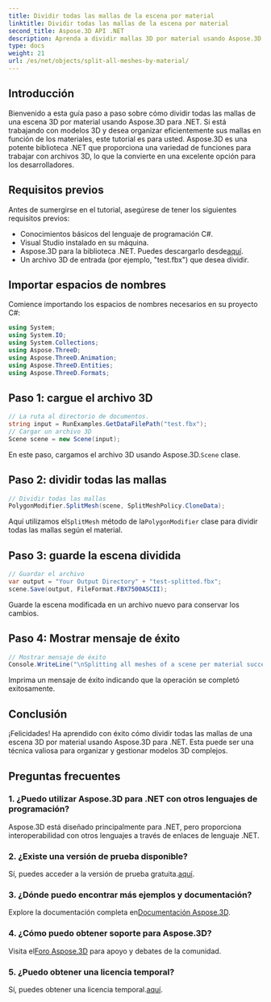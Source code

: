 ```yaml
---
title: Dividir todas las mallas de la escena por material
linktitle: Dividir todas las mallas de la escena por material
second_title: Aspose.3D API .NET
description: Aprenda a dividir mallas 3D por material usando Aspose.3D para .NET. Siga nuestra guía paso a paso para una organización y gestión eficiente de modelos 3D.
type: docs
weight: 21
url: /es/net/objects/split-all-meshes-by-material/
---
```

## Introducción
Bienvenido a esta guía paso a paso sobre cómo dividir todas las mallas de una escena 3D por material usando Aspose.3D para .NET. Si está trabajando con modelos 3D y desea organizar eficientemente sus mallas en función de los materiales, este tutorial es para usted. Aspose.3D es una potente biblioteca .NET que proporciona una variedad de funciones para trabajar con archivos 3D, lo que la convierte en una excelente opción para los desarrolladores.
## Requisitos previos
Antes de sumergirse en el tutorial, asegúrese de tener los siguientes requisitos previos:
- Conocimientos básicos del lenguaje de programación C#.
- Visual Studio instalado en su máquina.
-  Aspose.3D para la biblioteca .NET. Puedes descargarlo desde[aquí](https://releases.aspose.com/3d/net/).
- Un archivo 3D de entrada (por ejemplo, "test.fbx") que desea dividir.
## Importar espacios de nombres
Comience importando los espacios de nombres necesarios en su proyecto C#:
```csharp
using System;
using System.IO;
using System.Collections;
using Aspose.ThreeD;
using Aspose.ThreeD.Animation;
using Aspose.ThreeD.Entities;
using Aspose.ThreeD.Formats;
```
## Paso 1: cargue el archivo 3D
```csharp
// La ruta al directorio de documentos.
string input = RunExamples.GetDataFilePath("test.fbx");
// Cargar un archivo 3D
Scene scene = new Scene(input);
```
 En este paso, cargamos el archivo 3D usando Aspose.3D.`Scene` clase.
## Paso 2: dividir todas las mallas
```csharp
// Dividir todas las mallas
PolygonModifier.SplitMesh(scene, SplitMeshPolicy.CloneData);
```
 Aquí utilizamos el`SplitMesh` método de la`PolygonModifier` clase para dividir todas las mallas según el material.
## Paso 3: guarde la escena dividida
```csharp
// Guardar el archivo
var output = "Your Output Directory" + "test-splitted.fbx";
scene.Save(output, FileFormat.FBX7500ASCII);
```
Guarde la escena modificada en un archivo nuevo para conservar los cambios.
## Paso 4: Mostrar mensaje de éxito
```csharp
// Mostrar mensaje de éxito
Console.WriteLine("\nSplitting all meshes of a scene per material successfully.\nFile saved at " + output);
```
Imprima un mensaje de éxito indicando que la operación se completó exitosamente.
## Conclusión
¡Felicidades! Ha aprendido con éxito cómo dividir todas las mallas de una escena 3D por material usando Aspose.3D para .NET. Esta puede ser una técnica valiosa para organizar y gestionar modelos 3D complejos.
## Preguntas frecuentes
### 1. ¿Puedo utilizar Aspose.3D para .NET con otros lenguajes de programación?
Aspose.3D está diseñado principalmente para .NET, pero proporciona interoperabilidad con otros lenguajes a través de enlaces de lenguaje .NET.
### 2. ¿Existe una versión de prueba disponible?
 Sí, puedes acceder a la versión de prueba gratuita.[aquí](https://releases.aspose.com/).
### 3. ¿Dónde puedo encontrar más ejemplos y documentación?
 Explore la documentación completa en[Documentación Aspose.3D](https://reference.aspose.com/3d/net/).
### 4. ¿Cómo puedo obtener soporte para Aspose.3D?
 Visita el[Foro Aspose.3D](https://forum.aspose.com/c/3d/18) para apoyo y debates de la comunidad.
### 5. ¿Puedo obtener una licencia temporal?
 Sí, puedes obtener una licencia temporal.[aquí](https://purchase.aspose.com/temporary-license/).